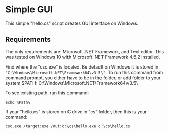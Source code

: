 # Simple GUI
This simple "hello.cs" script creates GUI interface on Windows.  

## Requirements
The only requirements are: Microsoft .NET Framework, and Text editor.  This was tested on Windows 10 with Microsoft .NET Framework 4.5.2 installed.


Find where the "csc.exe" is located.  Be default on Windows it is stored in `"C:\Windows\Microsoft.NET\Framework64\v3.5\"`.  To run this command from command prompt, you either have to be in the folder, or add folder to your system $PATH:
C:\Windows\Microsoft.NET\Framework64\v3.5\

To see existing path, run this command:
```
echo %Path%
```

If your "hello.cs" is stored on C drive in "cs" folder, then this is your command:
```
csc.exe /target:exe /out:c:\cs\hello.exe c:\cs\hello.cs
```

